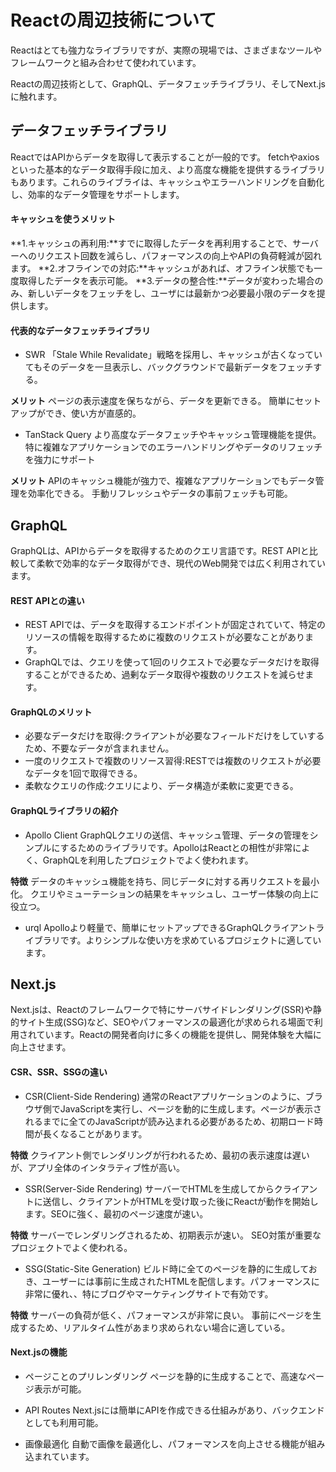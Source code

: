 # Reactの周辺技術について

Reactはとても強力なライブラリですが、実際の現場では、さまざまなツールやフレームワークと組み合わせて使われています。

Reactの周辺技術として、GraphQL、データフェッチライブラリ、そしてNext.jsに触れます。

## データフェッチライブラリ

ReactではAPIからデータを取得して表示することが一般的です。
fetchやaxiosといった基本的なデータ取得手段に加え、より高度な機能を提供するライブラリもあります。これらのライブライは、キャッシュやエラーハンドリングを自動化し、効率的なデータ管理をサポートします。

#### キャッシュを使うメリット
**1.キャッシュの再利用:**すでに取得したデータを再利用することで、サーバーへのリクエスト回数を減らし、パフォーマンスの向上やAPIの負荷軽減が図れます。
**2.オフラインでの対応:**キャッシュがあれば、オフライン状態でも一度取得したデータを表示可能。
**3.データの整合性:**データが変わった場合のみ、新しいデータをフェッチをし、ユーザには最新かつ必要最小限のデータを提供します。

#### 代表的なデータフェッチライブラリ
- SWR
「Stale While Revalidate」戦略を採用し、キャッシュが古くなっていてもそのデータを一旦表示し、バックグラウンドで最新データをフェッチする。

**メリット**
ページの表示速度を保ちながら、データを更新できる。
簡単にセットアップができ、使い方が直感的。

- TanStack Query
より高度なデータフェッチやキャッシュ管理機能を提供。
特に複雑なアプリケーションでのエラーハンドリングやデータのリフェッチを強力にサポート

**メリット**
APIのキャッシュ機能が強力で、複雑なアプリケーションでもデータ管理を効率化できる。
手動リフレッシュやデータの事前フェッチも可能。

## GraphQL

GraphQLは、APIからデータを取得するためのクエリ言語です。REST APIと比較して柔軟で効率的なデータ取得ができ、現代のWeb開発では広く利用されています。

#### REST APIとの違い
- REST APIでは、データを取得するエンドポイントが固定されていて、特定のリソースの情報を取得するために複数のリクエストが必要なことがあります。
- GraphQLでは、クエリを使って1回のリクエストで必要なデータだけを取得することができるため、過剰なデータ取得や複数のリクエストを減らせます。

#### GraphQLのメリット
- 必要なデータだけを取得:クライアントが必要なフィールドだけをしていするため、不要なデータが含まれません。
- 一度のリクエストで複数のリソース習得:RESTでは複数のリクエストが必要なデータを1回で取得できる。
- 柔軟なクエリの作成:クエリにより、データ構造が柔軟に変更できる。

#### GraphQLライブラリの紹介
- Apollo Client
GraphQLクエリの送信、キャッシュ管理、データの管理をシンプルにするためのライブラリです。ApolloはReactとの相性が非常によく、GraphQLを利用したプロジェクトでよく使われます。

**特徴**
データのキャッシュ機能を持ち、同じデータに対する再リクエストを最小化。
クエリやミューテーションの結果をキャッシュし、ユーザー体験の向上に役立つ。

- urql
Apolloより軽量で、簡単にセットアップできるGraphQLクライアントライブラリです。よりシンプルな使い方を求めているプロジェクトに適しています。

## Next.js

Next.jsは、Reactのフレームワークで特にサーバサイドレンダリング(SSR)や静的サイト生成(SSG)など、SEOやパフォーマンスの最適化が求められる場面で利用されています。Reactの開発者向けに多くの機能を提供し、開発体験を大幅に向上させます。

#### CSR、SSR、SSGの違い

- CSR(Client-Side Rendering)
通常のReactアプリケーションのように、ブラウザ側でJavaScriptを実行し、ページを動的に生成します。ページが表示されるまでに全てのJavaScriptが読み込まれる必要があるため、初期ロード時間が長くなることがあります。

**特徴**
クライアント側でレンダリングが行われるため、最初の表示速度は遅いが、アプリ全体のインタラティブ性が高い。

- SSR(Server-Side Rendering)
サーバーでHTMLを生成してからクライアントに送信し、クライアントがHTMLを受け取った後にReactが動作を開始します。SEOに強く、最初のページ速度が速い。

**特徴**
サーバーでレンダリングされるため、初期表示が速い。
SEO対策が重要なプロジェクトでよく使われる。

- SSG(Static-Site Generation)
ビルド時に全てのページを静的に生成しておき、ユーザーには事前に生成されたHTMLを配信します。パフォーマンスに非常に優れ、、特にブログやマーケティングサイトで有効です。

**特徴**
サーバーの負荷が低く、パフォーマンスが非常に良い。
事前にページを生成するため、リアルタイム性があまり求められない場合に適している。

#### Next.jsの機能
- ページことのプリレンダリング
ページを静的に生成することで、高速なページ表示が可能。

- API Routes
Next.jsには簡単にAPIを作成できる仕組みがあり、バックエンドとしても利用可能。

- 画像最適化
自動で画像を最適化し、パフォーマンスを向上させる機能が組み込まれています。
